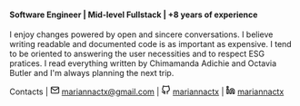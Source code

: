 #### Software Engineer | Mid-level Fullstack | +8 years of experience

I enjoy changes powered by open and sincere conversations. I believe writing readable and documented code is as important as expensive. I tend to be oriented to answering the user necessities and to respect ESG pratices. I read everything written by Chimamanda Adichie and Octavia Butler and I'm always planning the next trip.

Contacts | <img src="https://raw.githubusercontent.com/mariannactx/cv/gh-pages/assets/mail.svg" width="16"> mariannactx@gmail.com | <img src="https://raw.githubusercontent.com/mariannactx/cv/gh-pages/assets/github.svg" width="16"> [mariannactx](https://github.com/mariannactx) | <img src="https://raw.githubusercontent.com/mariannactx/cv/gh-pages/assets/linkedin.svg" width="16"> [mariannactx](https://www.linkedin.com/in/mariannactx/?locale=en_US)
